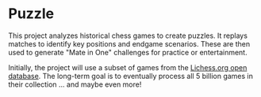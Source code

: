 # Puzzle

This project analyzes historical chess games to create puzzles. It replays matches to identify key positions and endgame scenarios. These are then used to generate "Mate in One" challenges for practice or entertainment.

Initially, the project will use a subset of games from the [Lichess.org open database](https://database.lichess.org/). The long-term goal is to eventually process all 5 billion games in their collection ... and maybe even more!
